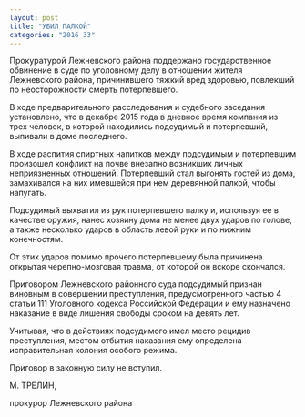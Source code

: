 ```yaml
---
layout: post
title: "УБИЛ ПАЛКОЙ"
categories: "2016 33"
---
```


Прокуратурой Лежневского района поддержано государственное обвинение в суде по уголовному делу в отношении жителя Лежневского района, причинившего тяжкий вред здоровью, повлекший по неосторожности смерть потерпевшего.

В ходе предварительного расследования и судебного заседания установлено, что в декабре 2015 года в дневное время компания из трех человек, в которой находились подсудимый и потерпевший, выпивали в доме последнего.

В ходе распития спиртных напитков между подсудимым и потерпевшим произошел конфликт на почве внезапно возникших личных неприязненных отношений. Потерпевший стал выгонять гостей из дома, замахивался на них имевшейся при нем деревянной палкой, чтобы напугать.

Подсудимый выхватил из рук потерпевшего палку и, используя ее в качестве оружия, нанес хозяину дома не менее двух ударов по голове, а также несколько ударов в область левой руки и по нижним конечностям.

От этих ударов помимо прочего потерпевшему была причинена открытая черепно-мозговая травма, от которой он вскоре скончался.

Приговором Лежневского районного суда подсудимый признан виновным в совершении преступления, предусмотренного частью 4 статьи 111 Уголовного кодекса Российской Федерации и ему назначено наказание в виде лишения свободы сроком на девять лет.

Учитывая, что в действиях подсудимого имел место рецидив преступления, местом отбытия наказания ему определена исправительная колония особого режима.

Приговор в законную силу не вступил.

М. ТРЕЛИН,

прокурор Лежневского района


